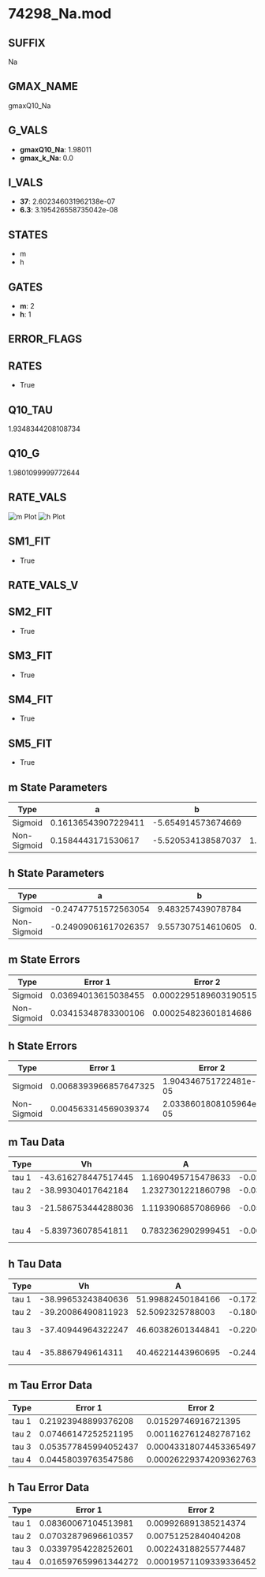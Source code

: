 # 74298_Na.mod

## SUFFIX

Na

## GMAX_NAME

gmaxQ10_Na

## G_VALS

- **gmaxQ10_Na**: 1.98011
- **gmax_k_Na**: 0.0

## I_VALS

- **37**: 2.602346031962138e-07
- **6.3**: 3.195426558735042e-08

## STATES

- m
- h

## GATES

- **m**: 2
- **h**: 1

## ERROR_FLAGS


## RATES

- True

## Q10_TAU

1.9348344208108734

## Q10_G

1.9801099999772644

## RATE_VALS

![m Plot](/Users/pbozelos/Dropbox/icg-Chai-Panos/supermodels/output_markdown_files/Na/74298_Na.mod/images/m.png)
![h Plot](/Users/pbozelos/Dropbox/icg-Chai-Panos/supermodels/output_markdown_files/Na/74298_Na.mod/images/h.png)

## SM1_FIT

- True

## RATE_VALS_V

## SM2_FIT

- True

## SM3_FIT

- True

## SM4_FIT

- True

## SM5_FIT

- True

## m State Parameters

| Type | a | b | c | d |
| --- | --- | --- | --- | --- |
| Sigmoid | 0.16136543907229411 | -5.654914573674669 |
| Non-Sigmoid | 0.1584443171530617 | -5.520534138587037 | 1.0093708548751192 | 0.0008793999379123926 |

## h State Parameters

| Type | a | b | c | d |
| --- | --- | --- | --- | --- |
| Sigmoid | -0.24747751572563054 | 9.483257439078784 |
| Non-Sigmoid | -0.24909061617026357 | 9.557307514610605 | 0.9973001201501378 | 0.0033682524686118173 |

## m State Errors

| Type | Error 1 | Error 2 | Error 3 |
| --- | --- | --- | --- |
| Sigmoid | 0.03694013615038455 | 0.00022951896031905153 | 0.022911714911327926 |
| Non-Sigmoid | 0.03415348783300106 | 0.000254823601814686 | 0.021183326809397298 |

## h State Errors

| Type | Error 1 | Error 2 | Error 3 |
| --- | --- | --- | --- |
| Sigmoid | 0.0068393966857647325 | 1.904346751722481e-05 | 0.005027881698006387 |
| Non-Sigmoid | 0.004563314569039374 | 2.0338601808105964e-05 | 0.0033546534669751443 |

## m Tau Data

| Type | Vh | A | b1 | b2 | c1 | c2 | d1 | d2 | e1 | e2 |
| --- | --- | --- | --- | --- | --- | --- | --- | --- | --- | --- |
| tau 1 | -43.616278447517445 | 1.1690495715478633 | -0.024427597469296052 | -0.0362740777176392 |
| tau 2 | -38.99304017642184 | 1.2327301221860798 | -0.037614224965393635 | 0.0001560430410268311 | -0.047843026215172745 | -0.0003468677320900998 |
| tau 3 | -21.586753444288036 | 1.1193906857086966 | -0.057003763607756046 | 0.0006120947227096836 | -2.4668918791625993e-06 | -0.023557762783921247 | 4.134288672934912e-05 | 1.0486769802758062e-06 |
| tau 4 | -5.839736078541811 | 0.7832362902999451 | -0.06527573521954126 | 0.0012083783986720229 | -1.1878249858433399e-05 | 4.387420812590501e-08 | -0.012993328940075733 | -0.0005068982032602181 | -1.2539361740282568e-05 | -7.638209535086025e-08 |

## h Tau Data

| Type | Vh | A | b1 | b2 | c1 | c2 | d1 | d2 | e1 | e2 |
| --- | --- | --- | --- | --- | --- | --- | --- | --- | --- | --- |
| tau 1 | -38.99653243840636 | 51.99882450184166 | -0.17224399265230095 | -0.058021861409838685 |
| tau 2 | -39.20086490811923 | 52.5092325788003 | -0.18064562713603824 | 0.0011162294103464422 | -0.06289267625809983 | -0.00014015966917342096 |
| tau 3 | -37.40944964322247 | 46.60382601344841 | -0.220688245496453 | 0.003744594719258728 | -1.883938306984708e-05 | -0.04469842444299121 | 0.0002622543889767663 | 1.8728785760362626e-06 |
| tau 4 | -35.8867949614311 | 40.46221443960695 | -0.24410307795954875 | 0.0056335895110494714 | -4.976866316982798e-05 | 1.483128229034589e-07 | -0.022466546460786323 | 0.0008463692687066183 | 3.0295301380954198e-06 | -6.617414773639456e-08 |

## m Tau Error Data

| Type | Error 1 | Error 2 | Error 3 |
| --- | --- | --- | --- |
| tau 1 | 0.21923948899376208 | 0.01529746916721395 | 0.07486892820091974 |
| tau 2 | 0.07466147252521195 | 0.0011627612482787162 | 0.02549643064541205 |
| tau 3 | 0.053577845994052437 | 0.00043318074453365497 | 0.018296502711711658 |
| tau 4 | 0.04458039763547586 | 0.00026229374209362763 | 0.01522392979958943 |

## h Tau Error Data

| Type | Error 1 | Error 2 | Error 3 |
| --- | --- | --- | --- |
| tau 1 | 0.08360067104513981 | 0.009926891385214374 | 0.06074198563687257 |
| tau 2 | 0.07032879696610357 | 0.00751252840404208 | 0.051099001021977335 |
| tau 3 | 0.03397954228252601 | 0.002243188255774487 | 0.024688616053790517 |
| tau 4 | 0.016597659961344272 | 0.00019571109339336452 | 0.012059410652736377 |

